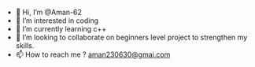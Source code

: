 - 👋 Hi, I’m @Aman-62
- 👀 I’m interested in coding
- 🌱 I’m currently learning c++
- 💞️ I’m looking to collaborate on beginners level project to strengthen my skills.
- 📫 How to reach me ? aman230630@gmai.com
